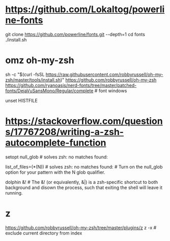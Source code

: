 # https://github.com/Lokaltog/powerline-fonts
git clone https://github.com/powerline/fonts.git --depth=1
cd fonts
./install.sh

# omz oh-my-zsh
sh -c "$(curl -fsSL https://raw.githubusercontent.com/robbyrussell/oh-my-zsh/master/tools/install.sh)"
https://github.com/robbyrussell/oh-my-zsh
https://github.com/ryanoasis/nerd-fonts/tree/master/patched-fonts/DejaVuSansMono/Regular/complete # font windows

unset HISTFILE

# https://stackoverflow.com/questions/17767208/writing-a-zsh-autocomplete-function


setopt null_glob # solves zsh: no matches found: 

list_of_files=(*(N)) # solves zsh: no matches found: # Turn on the null_glob option for your pattern with the N glob qualifier.

dolphin &!  # The &! (or equivalently, &|) is a zsh-specific shortcut to both background and disown the process, such that exiting the shell will leave it running.

# z
https://github.com/robbyrussell/oh-my-zsh/tree/master/plugins/z
z -x # exclude current directory from index
